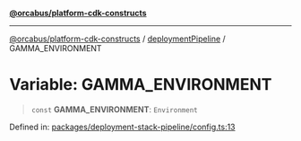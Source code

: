 [**@orcabus/platform-cdk-constructs**](../../../../README.md)

***

[@orcabus/platform-cdk-constructs](../../../../README.md) / [deploymentPipeline](../README.md) / GAMMA\_ENVIRONMENT

# Variable: GAMMA\_ENVIRONMENT

> `const` **GAMMA\_ENVIRONMENT**: `Environment`

Defined in: [packages/deployment-stack-pipeline/config.ts:13](https://github.com/OrcaBus/platform-cdk-constructs/blob/eb710b2f105d22a64c8abea3b2245773c2378377/packages/deployment-stack-pipeline/config.ts#L13)
